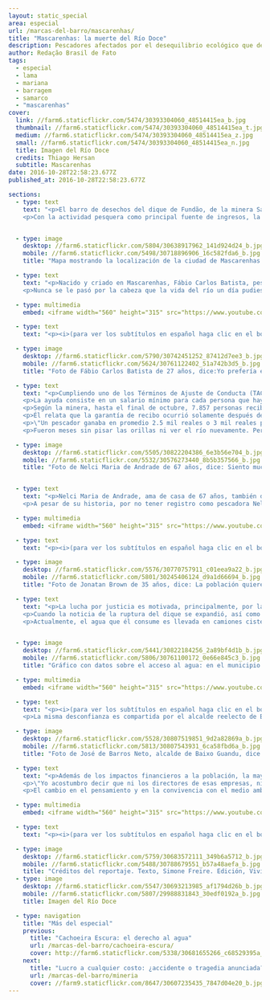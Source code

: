 ```yaml
---
layout: static_special
area: especial
url: /marcas-del-barro/mascarenhas/
title: "Mascarenhas: la muerte del Río Doce"
description: Pescadores afectados por el desequilibrio ecológico que devastó el río y sus afluentes continúan sin su principal fuente de ingresos
author: Redação Brasil de Fato
tags:
  - especial
  - lama
  - mariana
  - barragem
  - samarco
  - "mascarenhas"
cover:
  link: //farm6.staticflickr.com/5474/30393304060_48514415ea_b.jpg
  thumbnail: //farm6.staticflickr.com/5474/30393304060_48514415ea_t.jpg
  medium: //farm6.staticflickr.com/5474/30393304060_48514415ea_z.jpg
  small: //farm6.staticflickr.com/5474/30393304060_48514415ea_n.jpg
  title: Imagen del Río Doce
  credits: Thiago Hersan
  subtitle: Mascarenhas
date: 2016-10-28T22:58:23.677Z
published_at: 2016-10-28T22:58:23.677Z

sections:
  - type: text
    text: "<p>El barro de desechos del dique de Fundão, de la minera Samarco (perteneciente a la Vale S.A y la BHP Billiton), llegó al estado de Espíritu Santo el día 16 de noviembre. La comunidad de Mascarenhas, en el municipio de Baixo Guandu, fue una de las primeras afectadas en el estado.</p>
    <p>Con la actividad pesquera como principal fuente de ingresos, la tragedia socioambiental cambió radicalmente la región. Hoy, lo que se ve son redes de pesca amontonadas, trabajadores y trabajadoras en busca de alternativas para sobrevivir. Y la constatación, que atraviesa distintos relatos, de que \"el Río Doce murió\". </p>"


  - type: image
    desktop: //farm6.staticflickr.com/5804/30638917962_141d924d24_b.jpg
    mobile: //farm6.staticflickr.com/5498/30718896906_16c582fda6_b.jpg
    title: "Mapa mostrando la localización de la ciudad de Mascarenhas en el estado Espírito Santo en relación al dique Fundão en Minas Gerais"

  - type: text
    text: "<p>Nacido y criado en Mascarenhas, Fábio Carlos Batista, pescador de 37 años, siempre tuvo en su rutina aventuras por el Río Doce. Pesca desde los doce años, gracias a que su padre le transmitió la pasión por ese oficio. Antes de la tragedia, buscaba transmitir lo mismo a su hija, llevándola a la orilla del río siempre que podía.</p>
    <p>Nunca se le pasó por la cabeza que la vida del río un día pudiese acabar. Tuvo que ir hasta las márgenes y ver el barro corriendo para creer en lo que, hasta entonces, eran noticias y rumores. La diferencia en el color del agua y la velocidad de la avalancha de barro confirmaron las sospechas: todo se podía perder.</p>"

  - type: multimedia
    embed: <iframe width="560" height="315" src="https://www.youtube.com/embed/W7tWVzFeQ5M" frameborder="0" allowfullscreen></iframe>

  - type: text
    text: "<p><i>(para ver los subtítulos en español haga clic en el botón abajo al lado de configuraciones)</i></p>"

  - type: image
    desktop: //farm6.staticflickr.com/5790/30742451252_87412d7ee3_b.jpg
    mobile: //farm6.staticflickr.com/5624/30761122402_51a742b3d5_b.jpg
    title: "Foto de Fábio Carlos Batista de 27 años, dice:Yo prefería el río corriendo normal, sin ningún daño, que estar recibiendo esa plata de la Samarco"

  - type: text
    text: "<p>Cumpliendo uno de los Términos de Ajuste de Conducta (TAC) acordados con los Ministerios Públicos de Trabajo de los estados de Minas Gerais y Espíritu Santo, Samarco distribuyó tarjetas de auxilio financiero a las familias que tuvieron sus ingresos afectados por la ruptura del dique.</p>
    <p>La ayuda consiste en un salario mínimo para cada persona que haya perdido su renta en la familia, además del 20% de este valor para cada integrante dependiente. También reciben la cantidad equivalente a una canasta básica.</p>
    <p>Según la minera, hasta el final de octubre, 7.857 personas recibieron el auxilio. Fabio estaba entre estas  personas.</p>
    <p>Él relata que la garantía de recibo ocurrió solamente después de mucha presión, cuando la empresa visitó la comunidad de Mascarenhas, hizo el registro de algunas familias y distribuyó la tarjeta. A pesar de esto, su familia todavía atraviesa dificultades económicas, y el trabajo de ayudante de picapedrero fue la alternativa que encontró para complementar sus ingresos.</p>
    <p>\"Un pescador ganaba en promedio 2.5 mil reales o 3 mil reales por mes, y hoy la tarjeta va desde 1.3 mil a 1.5 mil reales. Y una compra en el supermercado no se hace por menos de 800 reales. Entonces, nosotros sufrimos mucho con eso. La Samarco habla de indemnización, más hasta hoy, no hemos constatado nada. Por ahora, solamente la tarjeta está activa, y mismo así, mucha gente se vio perjudicada con la tarjeta. Gente que vivía de la pesca aquí, que no obtuvo la tarjeta. Nosotros ni siquiera entendemos cómo fue hecho ese análisis\", dice.</p>
    <p>Fueron meses sin pisar las orillas ni ver el río nuevamente. Pero Fábio aceptó la invitación de Brasil de Fato para visitar el lugar al que le dedicó tantos momentos en su vida. Su mirada fue de esperanza, la mirada de quien cree que un día el río se pueda recuperar. De las marcas que el barro dejó, resume: \"la destrucción genera una indignación muy grande, porque esta es una tragedia que pudo ser evitada\". (Ver capítulo 2)</p>"

  - type: image
    desktop: //farm6.staticflickr.com/5505/30822204386_6e3b56e704_b.jpg
    mobile: //farm6.staticflickr.com/5532/30576273440_8b5b357566_b.jpg
    title: "Foto de Nelci Maria de Andrade de 67 años, dice: Siento mucho la falta del Río Doce. No lo vamos a ver nunca más, salvo que ocurra un milagro"


  - type: text
    text: "<p>Nelci Maria de Andrade, ama de casa de 67 años, también dependía del río. Trabajando en el campo desde niña, guarda recuerdos de la pesca, con la que sustentó a su familia durante años. Viviendo sola y recibiendo un salario mínimo de jubilación, ahora, los costos de vida aumentaron. Ya no es posible pescar para comer, ni aprovechar el agua del río para tomar.</p>
    <p>A pesar de su historia, por no tener registro como pescadora Nelci no recibe la tarjeta de auxilio de la Samarco. \"Hoy nosotros no tenemos más dónde conseguir pescado, dónde tomar agua, no tenemos a dónde ir a descansar, a darnos un baño. No tenemos más nada, todo acabó\", se lamenta.</p>"

  - type: multimedia
    embed: <iframe width="560" height="315" src="https://www.youtube.com/embed/7rlv5I7_VwY" frameborder="0" allowfullscreen></iframe>

  - type: text
    text: "<p><i>(para ver los subtítulos en español haga clic en el botón abajo al lado de configuraciones)</i></p>"

  - type: image
    desktop: //farm6.staticflickr.com/5576/30770757911_c01eea9a22_b.jpg
    mobile: //farm6.staticflickr.com/5801/30245406124_d9a1d66694_b.jpg
    title: "Foto de Jonatan Brown de 35 años, dice: La población quiere justicia"

  - type: text
    text: "<p>La lucha por justicia es motivada, principalmente, por la voluntad de recuperar la vida que se tenía antes del barro. \"Hace un año el agua estaba bien limpia, cristalina. Hoy, todo es diferente\", dice Jonatan Brown, pescador de 34 años.</p>
    <p>Cuando la noticia de la ruptura del dique se expandió, así como muchos otros pescadores de la región, Jonatan pasó horas en el río para intentar pescar todo lo posible antes de que el barro llegase a devastarlo. \"Es muy triste saber que no vas a poder pescar ni bañarte más en el río, ni siquiera consumir de él, porque no está apto para consumo\", dice.</p>
    <p>Actualmente, el agua que él consume es llevada en camiones cisterna a la comunidad. Nadie de la familia confía en el agua que llega por las cañerías. \"Hace un tiempo, mi esposa hirvió el agua, y el borde de la olla quedó como manchado de óxido\", cuenta.</p>"


  - type: image
    desktop: //farm6.staticflickr.com/5441/30822184256_2a89bf4d1b_b.jpg
    mobile: //farm6.staticflickr.com/5806/30761100172_0e66e845c3_b.jpg
    title: "Gráfico con datos sobre el acceso al agua: en el municipio de Baixo Guandu: el 80,9% de la población es abastecida de agua y el 17,4% usa agua de pozo. En Colatina, el 87,6% de la población es abastecida de agua y el 11,2% usa agua de pozo. En Linhares, el 84,4% de la población es abastecida de agua y el 13,6% usa agua de pozo. Fuente: IJSN, 2010.  "

  - type: multimedia
    embed: <iframe width="560" height="315" src="https://www.youtube.com/embed/Fnc-za_A6ao" frameborder="0" allowfullscreen></iframe>

  - type: text
    text: "<p><i>(para ver los subtítulos en español haga clic en el botón abajo al lado de configuraciones)</i></p><p>Jonatan y su familia también reciben la tarjeta de auxilio de Samarco. Para ellos, conseguirlo fue posible gracias a las protestas con las que presionaron a la empresa, como el bloqueo de las vías del tren en la región. Sin embargo, dice que el futuro es incierto, ya que no se sabe hasta cuándo la tarjeta estará disponible, ni si algún día el río se va a recuperar y volverá a ser posible pescar en él.</p>
    <p>La misma desconfianza es compartida por el alcalde reelecto de Baixo Guandu, José de Barros Neto (PCdoB). \"Aquí en Guandu, ellos (Samarco) distribuyeron algunas tarjetas, que de alguna forma ayudaron a la economía a sobrevivir frente a esta crisis que vivimos. Eso no se puede negar. Es casi un millón de reales distribuido entre nuestra población,  entre pescadores y no pescadores afectados directa e indirectamente por la tragedia. Pero nosotros también sabemos que esas tarjetas se van a vencer, y también que no representan la realidad de las familias. Algunas recibían más de 3 mil o 4 mil reales al mes, y ahora están recibiendo mil y algo, que actúa únicamente como paliativo\", argumenta.</p>"

  - type: image
    desktop: //farm6.staticflickr.com/5528/30807519851_9d2a82869a_b.jpg
    mobile: //farm6.staticflickr.com/5813/30807543931_6ca58fbd6a_b.jpg
    title: "Foto de José de Barros Neto, alcalde de Baixo Guandu, dice: Lo que nos importa, y es lo que siempre estamos reclamando, es que este caso no entre entre los casos de Brasil y el mundo que cayeron en la impunidad·"  

  - type: text
    text: "<p>Además de los impactos financieros a la población, la mayor tragedia socioambiental del país dejó en el municipio la convicción de que el mundo es dominado por el capital y por los intereses de una minoría, en detrimento de los intereses de la mayoría de las personas, de la protección del medio ambiente y los animales, apunta José de Barros Neto.</p>
    <p>\"Yo acostumbro decir que ni los directores de esas empresas, ni los funcionarios que los defienden con uñas y dientes para mantener sus puestos de trabajo y el funcionamiento de los negocios, saben que ellos no tienen importancia. Que son solamente piezas que actúan en un determinado momento. Para el capital, ellos no son importantes.  El director de la Samarco en el momento del crimen ambiental ya no es el mismo, ya lo cambiaron. Ellos son piezas que se van remplazando\", critica.</p>
    <p>El cambio en el pensamiento y en la convivencia con el medio ambiente también es algo que cambió en la comunidad afectada. \"La tragedia reforzó nuestra convicción de que tenemos que mudar muchas cosas en este mundo si queremos vivir un poco más de tiempo en este planeta\", opina el alcalde de Baixo Guandu.</p>"  

  - type: multimedia
    embed: <iframe width="560" height="315" src="https://www.youtube.com/embed/7cPx00ESy3k" frameborder="0" allowfullscreen></iframe>  

  - type: text
    text: "<p><i>(para ver los subtítulos en español haga clic en el botón abajo al lado de configuraciones)</i></p>"

  - type: image
    desktop: //farm6.staticflickr.com/5759/30683572111_349b6a5712_b.jpg
    mobile: //farm6.staticflickr.com/5488/30788679551_b57a48aefa_b.jpg
    title: "Créditos del reportaje. Texto, Simone Freire. Edición, Vivian Fernandes. Video y foto, José Eduardo Bernardes y Guilherme Weimann. Arte, Wilcker Morais."
  - type: image
    desktop: //farm6.staticflickr.com/5547/30693213985_af1794d26b_b.jpg
    mobile: //farm6.staticflickr.com/5807/29988831843_30edf0192a_b.jpg
    title: Imagen del Río Doce

  - type: navigation
    title: "Más del especial"
    previous:
      title: "Cachoeira Escura: el derecho al agua"
      url: /marcas-del-barro/cachoeira-escura/
      cover: http://farm6.staticflickr.com/5338/30681655266_c68529395a_z.jpg
    next:
      title: "Lucro a cualquier costo: ¿accidente o tragedia anunciada?"
      url: /marcas-del-barro/mineria
      cover: //farm9.staticflickr.com/8647/30607235435_7847d04e20_b.jpg
---
```

